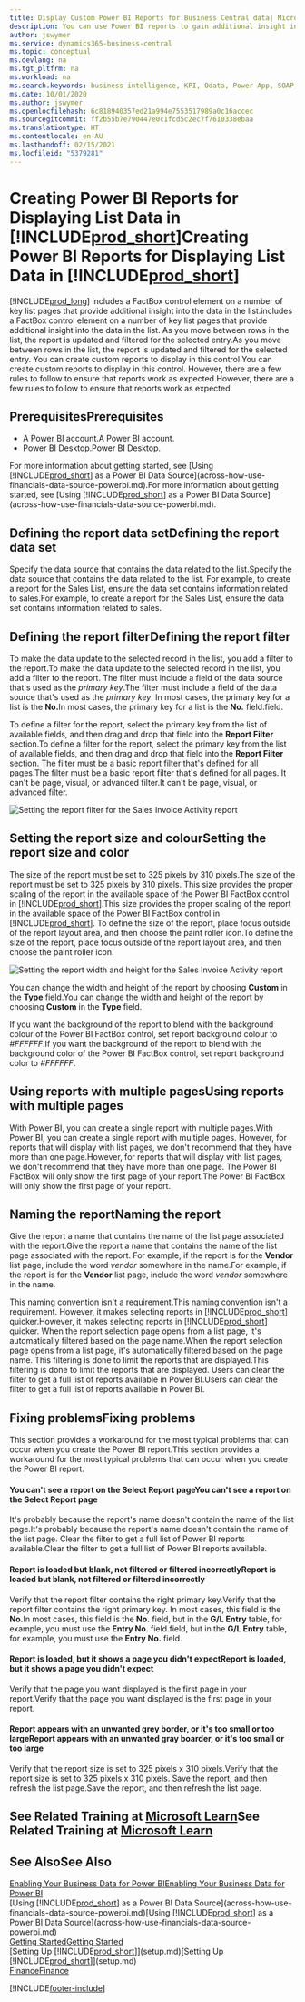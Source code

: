 ```yaml
---
title: Display Custom Power BI Reports for Business Central data| Microsoft Docs
description: You can use Power BI reports to gain additional insight into data in lists.
author: jswymer
ms.service: dynamics365-business-central
ms.topic: conceptual
ms.devlang: na
ms.tgt_pltfrm: na
ms.workload: na
ms.search.keywords: business intelligence, KPI, Odata, Power App, SOAP, analysis
ms.date: 10/01/2020
ms.author: jswymer
ms.openlocfilehash: 6c818940357ed21a994e7553517989a0c16accec
ms.sourcegitcommit: ff2b55b7e790447e0c1fcd5c2ec7f7610338ebaa
ms.translationtype: HT
ms.contentlocale: en-AU
ms.lasthandoff: 02/15/2021
ms.locfileid: "5379281"
---
```

# <a name="creating-power-bi-reports-for-displaying-list-data-in-prod_short"></a><span data-ttu-id="2723b-103">Creating Power BI Reports for Displaying List Data in [!INCLUDE[prod_short](includes/prod_short.md)]</span><span class="sxs-lookup"><span data-stu-id="2723b-103">Creating Power BI Reports for Displaying List Data in [!INCLUDE[prod_short](includes/prod_short.md)]</span></span>

[!INCLUDE[prod_long](includes/prod_long.md)] <span data-ttu-id="2723b-104">includes a FactBox control element on a number of key list pages that provide additional insight into the data in the list.</span><span class="sxs-lookup"><span data-stu-id="2723b-104">includes a FactBox control element on a number of key list pages that provide additional insight into the data in the list.</span></span> <span data-ttu-id="2723b-105">As you move between rows in the list, the report is updated and filtered for the selected entry.</span><span class="sxs-lookup"><span data-stu-id="2723b-105">As you move between rows in the list, the report is updated and filtered for the selected entry.</span></span> <span data-ttu-id="2723b-106">You can create custom reports to display in this control.</span><span class="sxs-lookup"><span data-stu-id="2723b-106">You can create custom reports to display in this control.</span></span> <span data-ttu-id="2723b-107">However, there are a few rules to follow to ensure that reports work as expected.</span><span class="sxs-lookup"><span data-stu-id="2723b-107">However, there are a few rules to follow to ensure that reports work as expected.</span></span>  

## <a name="prerequisites"></a><span data-ttu-id="2723b-108">Prerequisites</span><span class="sxs-lookup"><span data-stu-id="2723b-108">Prerequisites</span></span>

- <span data-ttu-id="2723b-109">A Power BI account.</span><span class="sxs-lookup"><span data-stu-id="2723b-109">A Power BI account.</span></span>
- <span data-ttu-id="2723b-110">Power BI Desktop.</span><span class="sxs-lookup"><span data-stu-id="2723b-110">Power BI Desktop.</span></span>

<span data-ttu-id="2723b-111">For more information about getting started, see [Using [!INCLUDE[prod_short](includes/prod_short.md)] as a Power BI Data Source](across-how-use-financials-data-source-powerbi.md).</span><span class="sxs-lookup"><span data-stu-id="2723b-111">For more information about getting started, see [Using [!INCLUDE[prod_short](includes/prod_short.md)] as a Power BI Data Source](across-how-use-financials-data-source-powerbi.md).</span></span>

## <a name="defining-the-report-data-set"></a><span data-ttu-id="2723b-112">Defining the report data set</span><span class="sxs-lookup"><span data-stu-id="2723b-112">Defining the report data set</span></span>

<span data-ttu-id="2723b-113">Specify the data source that contains the data related to the list.</span><span class="sxs-lookup"><span data-stu-id="2723b-113">Specify the data source that contains the data related to the list.</span></span> <span data-ttu-id="2723b-114">For example, to create a report for the Sales List, ensure the data set contains information related to sales.</span><span class="sxs-lookup"><span data-stu-id="2723b-114">For example, to create a report for the Sales List, ensure the data set contains information related to sales.</span></span>  

## <a name="defining-the-report-filter"></a><span data-ttu-id="2723b-115">Defining the report filter</span><span class="sxs-lookup"><span data-stu-id="2723b-115">Defining the report filter</span></span>

<span data-ttu-id="2723b-116">To make the data update to the selected record in the list, you add a filter to the report.</span><span class="sxs-lookup"><span data-stu-id="2723b-116">To make the data update to the selected record in the list, you add a filter to the report.</span></span> <span data-ttu-id="2723b-117">The filter must include a field of the data source that's used as the *primary key*.</span><span class="sxs-lookup"><span data-stu-id="2723b-117">The filter must include a field of the data source that's used as the *primary key*.</span></span> <span data-ttu-id="2723b-118">In most cases, the primary key for a list is the **No.**</span><span class="sxs-lookup"><span data-stu-id="2723b-118">In most cases, the primary key for a list is the **No.**</span></span> <span data-ttu-id="2723b-119">field.</span><span class="sxs-lookup"><span data-stu-id="2723b-119">field.</span></span>

<span data-ttu-id="2723b-120">To define a filter for the report, select the primary key from the list of available fields, and then drag and drop that field into the **Report Filter** section.</span><span class="sxs-lookup"><span data-stu-id="2723b-120">To define a filter for the report, select the primary key from the list of available fields, and then drag and drop that field into the **Report Filter** section.</span></span> <span data-ttu-id="2723b-121">The filter must be a basic report filter that's defined for all pages.</span><span class="sxs-lookup"><span data-stu-id="2723b-121">The filter must be a basic report filter that's defined for all pages.</span></span> <span data-ttu-id="2723b-122">It can't be page, visual, or advanced filter.</span><span class="sxs-lookup"><span data-stu-id="2723b-122">It can't be page, visual, or advanced filter.</span></span>

![Setting the report filter for the Sales Invoice Activity report](./media/across-how-use-powerbi-reports-factbox/financials-powerbi-report-filter-v3.png)

## <a name="setting-the-report-size-and-color"></a><span data-ttu-id="2723b-124">Setting the report size and colour</span><span class="sxs-lookup"><span data-stu-id="2723b-124">Setting the report size and color</span></span>

<span data-ttu-id="2723b-125">The size of the report must be set to 325 pixels by 310 pixels.</span><span class="sxs-lookup"><span data-stu-id="2723b-125">The size of the report must be set to 325 pixels by 310 pixels.</span></span> <span data-ttu-id="2723b-126">This size provides the proper scaling of the report in the available space of the Power BI FactBox control in [!INCLUDE[prod_short](includes/prod_short.md)].</span><span class="sxs-lookup"><span data-stu-id="2723b-126">This size provides the proper scaling of the report in the available space of the Power BI FactBox control in [!INCLUDE[prod_short](includes/prod_short.md)].</span></span> <span data-ttu-id="2723b-127">To define the size of the report, place focus outside of the report layout area, and then choose the paint roller icon.</span><span class="sxs-lookup"><span data-stu-id="2723b-127">To define the size of the report, place focus outside of the report layout area, and then choose the paint roller icon.</span></span>

![Setting the report width and height for the Sales Invoice Activity report](./media/across-how-use-powerbi-reports-factbox/financials-powerbi-report-sizing-v3.png)

<span data-ttu-id="2723b-129">You can change the width and height of the report by choosing **Custom** in the **Type** field.</span><span class="sxs-lookup"><span data-stu-id="2723b-129">You can change the width and height of the report by choosing **Custom** in the **Type** field.</span></span>

<span data-ttu-id="2723b-130">If you want the background of the report to blend with the background colour of the Power BI FactBox control, set report background colour to *#FFFFFF*.</span><span class="sxs-lookup"><span data-stu-id="2723b-130">If you want the background of the report to blend with the background color of the Power BI FactBox control, set report background color to *#FFFFFF*.</span></span> 

## <a name="using-reports-with-multiple-pages"></a><span data-ttu-id="2723b-131">Using reports with multiple pages</span><span class="sxs-lookup"><span data-stu-id="2723b-131">Using reports with multiple pages</span></span>

<span data-ttu-id="2723b-132">With Power BI, you can create a single report with multiple pages.</span><span class="sxs-lookup"><span data-stu-id="2723b-132">With Power BI, you can create a single report with multiple pages.</span></span> <span data-ttu-id="2723b-133">However, for reports that will display with list pages, we don't recommend that they have more than one page.</span><span class="sxs-lookup"><span data-stu-id="2723b-133">However, for reports that will display with list pages, we don't recommend that they have more than one page.</span></span> <span data-ttu-id="2723b-134">The Power BI FactBox will only show the first page of your report.</span><span class="sxs-lookup"><span data-stu-id="2723b-134">The Power BI FactBox will only show the first page of your report.</span></span>

## <a name="naming-the-report"></a><span data-ttu-id="2723b-135">Naming the report</span><span class="sxs-lookup"><span data-stu-id="2723b-135">Naming the report</span></span>

<span data-ttu-id="2723b-136">Give the report a name that contains the name of the list page associated with the report.</span><span class="sxs-lookup"><span data-stu-id="2723b-136">Give the report a name that contains the name of the list page associated with the report.</span></span> <span data-ttu-id="2723b-137">For example, if the report is for the **Vendor** list page, include the word *vendor* somewhere in the name.</span><span class="sxs-lookup"><span data-stu-id="2723b-137">For example, if the report is for the **Vendor** list page, include the word *vendor* somewhere in the name.</span></span>  

<span data-ttu-id="2723b-138">This naming convention isn't a requirement.</span><span class="sxs-lookup"><span data-stu-id="2723b-138">This naming convention isn't a requirement.</span></span> <span data-ttu-id="2723b-139">However, it makes selecting reports in [!INCLUDE[prod_short](includes/prod_short.md)] quicker.</span><span class="sxs-lookup"><span data-stu-id="2723b-139">However, it makes selecting reports in [!INCLUDE[prod_short](includes/prod_short.md)] quicker.</span></span> <span data-ttu-id="2723b-140">When the report selection page opens from a list page, it's automatically filtered based on the page name.</span><span class="sxs-lookup"><span data-stu-id="2723b-140">When the report selection page opens from a list page, it's automatically filtered based on the page name.</span></span> <span data-ttu-id="2723b-141">This filtering is done to limit the reports that are displayed.</span><span class="sxs-lookup"><span data-stu-id="2723b-141">This filtering is done to limit the reports that are displayed.</span></span> <span data-ttu-id="2723b-142">Users can clear the filter to get a full list of reports available in Power BI.</span><span class="sxs-lookup"><span data-stu-id="2723b-142">Users can clear the filter to get a full list of reports available in Power BI.</span></span>  

## <a name="fixing-problems"></a><span data-ttu-id="2723b-143">Fixing problems</span><span class="sxs-lookup"><span data-stu-id="2723b-143">Fixing problems</span></span>

<span data-ttu-id="2723b-144">This section provides a workaround for the most typical problems that can occur when you create the Power BI report.</span><span class="sxs-lookup"><span data-stu-id="2723b-144">This section provides a workaround for the most typical problems that can occur when you create the Power BI report.</span></span>  

#### <a name="you-cant-see-a-report-on-the-select-report-page"></a><span data-ttu-id="2723b-145">You can't see a report on the Select Report page</span><span class="sxs-lookup"><span data-stu-id="2723b-145">You can't see a report on the Select Report page</span></span>

<span data-ttu-id="2723b-146">It's probably because the report's name doesn't contain the name of the list page.</span><span class="sxs-lookup"><span data-stu-id="2723b-146">It's probably because the report's name doesn't contain the name of the list page.</span></span> <span data-ttu-id="2723b-147">Clear the filter to get a full list of Power BI reports available.</span><span class="sxs-lookup"><span data-stu-id="2723b-147">Clear the filter to get a full list of Power BI reports available.</span></span>  

#### <a name="report-is-loaded-but-blank-not-filtered-or-filtered-incorrectly"></a><span data-ttu-id="2723b-148">Report is loaded but blank, not filtered or filtered incorrectly</span><span class="sxs-lookup"><span data-stu-id="2723b-148">Report is loaded but blank, not filtered or filtered incorrectly</span></span>

<span data-ttu-id="2723b-149">Verify that the report filter contains the right primary key.</span><span class="sxs-lookup"><span data-stu-id="2723b-149">Verify that the report filter contains the right primary key.</span></span> <span data-ttu-id="2723b-150">In most cases, this field is the **No.**</span><span class="sxs-lookup"><span data-stu-id="2723b-150">In most cases, this field is the **No.**</span></span> <span data-ttu-id="2723b-151">field, but in the **G/L Entry** table, for example, you must use the **Entry No.** field.</span><span class="sxs-lookup"><span data-stu-id="2723b-151">field, but in the **G/L Entry** table, for example, you must use the **Entry No.** field.</span></span>

#### <a name="report-is-loaded-but-it-shows-a-page-you-didnt-expect"></a><span data-ttu-id="2723b-152">Report is loaded, but it shows a page you didn't expect</span><span class="sxs-lookup"><span data-stu-id="2723b-152">Report is loaded, but it shows a page you didn't expect</span></span>

<span data-ttu-id="2723b-153">Verify that the page you want displayed is the first page in your report.</span><span class="sxs-lookup"><span data-stu-id="2723b-153">Verify that the page you want displayed is the first page in your report.</span></span>  

#### <a name="report-appears-with-an-unwanted-gray-boarder-or-its-too-small-or-too-large"></a><span data-ttu-id="2723b-154">Report appears with an unwanted grey border, or it's too small or too large</span><span class="sxs-lookup"><span data-stu-id="2723b-154">Report appears with an unwanted gray boarder, or it's too small or too large</span></span>

<span data-ttu-id="2723b-155">Verify that the report size is set to 325 pixels x 310 pixels.</span><span class="sxs-lookup"><span data-stu-id="2723b-155">Verify that the report size is set to 325 pixels x 310 pixels.</span></span> <span data-ttu-id="2723b-156">Save the report, and then refresh the list page.</span><span class="sxs-lookup"><span data-stu-id="2723b-156">Save the report, and then refresh the list page.</span></span>  

## <a name="see-related-training-at-microsoft-learn"></a><span data-ttu-id="2723b-157">See Related Training at [Microsoft Learn](/learn/modules/configure-powerbi-excel-dynamics-365-business-central/index)</span><span class="sxs-lookup"><span data-stu-id="2723b-157">See Related Training at [Microsoft Learn](/learn/modules/configure-powerbi-excel-dynamics-365-business-central/index)</span></span>

## <a name="see-also"></a><span data-ttu-id="2723b-158">See Also</span><span class="sxs-lookup"><span data-stu-id="2723b-158">See Also</span></span>

[<span data-ttu-id="2723b-159">Enabling Your Business Data for Power BI</span><span class="sxs-lookup"><span data-stu-id="2723b-159">Enabling Your Business Data for Power BI</span></span>](admin-powerbi.md)  
<span data-ttu-id="2723b-160">[Using [!INCLUDE[prod_short](includes/prod_short.md)] as a Power BI Data Source](across-how-use-financials-data-source-powerbi.md)</span><span class="sxs-lookup"><span data-stu-id="2723b-160">[Using [!INCLUDE[prod_short](includes/prod_short.md)] as a Power BI Data Source](across-how-use-financials-data-source-powerbi.md)</span></span>  
[<span data-ttu-id="2723b-161">Getting Started</span><span class="sxs-lookup"><span data-stu-id="2723b-161">Getting Started</span></span>](product-get-started.md)  
<span data-ttu-id="2723b-162">[Setting Up [!INCLUDE[prod_short](includes/prod_short.md)]](setup.md)</span><span class="sxs-lookup"><span data-stu-id="2723b-162">[Setting Up [!INCLUDE[prod_short](includes/prod_short.md)]](setup.md)</span></span>  
[<span data-ttu-id="2723b-163">Finance</span><span class="sxs-lookup"><span data-stu-id="2723b-163">Finance</span></span>](finance.md)  


[!INCLUDE[footer-include](includes/footer-banner.md)]